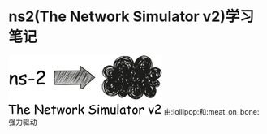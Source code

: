 ns2(The Network Simulator v2)学习笔记
=====
<img src="img/ns2.png" width = "60%" align=center/>
由:lollipop:和:meat_on_bone:强力驱动
